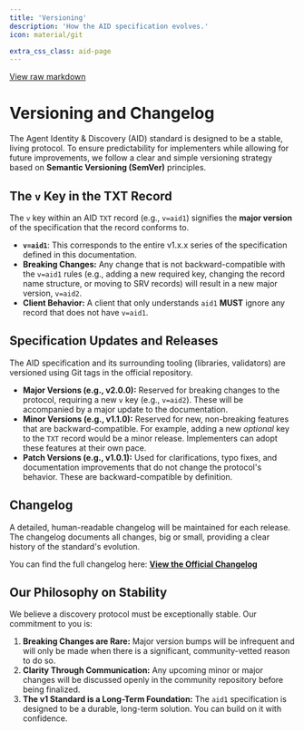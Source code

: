 ```yaml
---
title: 'Versioning'
description: 'How the AID specification evolves.'
icon: material/git

extra_css_class: aid-page
---
```


[View raw markdown](https://github.com/agentcommunity/agent-interface-discovery/raw/main/packages/docs/versioning.md)

# Versioning and Changelog

The Agent Identity & Discovery (AID) standard is designed to be a stable, living protocol. To ensure predictability for implementers while allowing for future improvements, we follow a clear and simple versioning strategy based on **Semantic Versioning (SemVer)** principles.

## The `v` Key in the TXT Record

The `v` key within an AID `TXT` record (e.g., `v=aid1`) signifies the **major version** of the specification that the record conforms to.

- **`v=aid1`**: This corresponds to the entire v1.x.x series of the specification defined in this documentation.
- **Breaking Changes:** Any change that is not backward-compatible with the `v=aid1` rules (e.g., adding a new required key, changing the record name structure, or moving to SRV records) will result in a new major version, `v=aid2`.
- **Client Behavior:** A client that only understands `aid1` **MUST** ignore any record that does not have `v=aid1`.

## Specification Updates and Releases

The AID specification and its surrounding tooling (libraries, validators) are versioned using Git tags in the official repository.

- **Major Versions (e.g., v2.0.0):** Reserved for breaking changes to the protocol, requiring a new `v` key (e.g., `v=aid2`). These will be accompanied by a major update to the documentation.
- **Minor Versions (e.g., v1.1.0):** Reserved for new, non-breaking features that are backward-compatible. For example, adding a new _optional_ key to the `TXT` record would be a minor release. Implementers can adopt these features at their own pace.
- **Patch Versions (e.g., v1.0.1):** Used for clarifications, typo fixes, and documentation improvements that do not change the protocol's behavior. These are backward-compatible by definition.

## Changelog

A detailed, human-readable changelog will be maintained for each release. The changelog documents all changes, big or small, providing a clear history of the standard's evolution.

You can find the full changelog here:
[**View the Official Changelog**](/aid/changelog)

## Our Philosophy on Stability

We believe a discovery protocol must be exceptionally stable. Our commitment to you is:

1.  **Breaking Changes are Rare:** Major version bumps will be infrequent and will only be made when there is a significant, community-vetted reason to do so.
2.  **Clarity Through Communication:** Any upcoming minor or major changes will be discussed openly in the community repository before being finalized.
3.  **The v1 Standard is a Long-Term Foundation:** The `aid1` specification is designed to be a durable, long-term solution. You can build on it with confidence.
